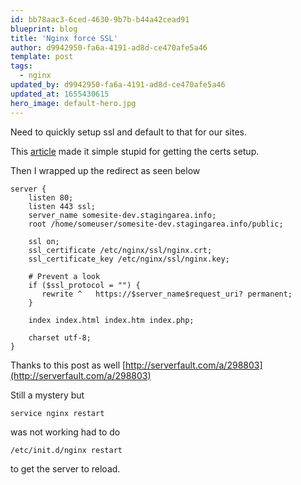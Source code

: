 ```yaml
---
id: bb78aac3-6ced-4630-9b7b-b44a42cead91
blueprint: blog
title: 'Nginx force SSL'
author: d9942950-fa6a-4191-ad8d-ce470afe5a46
template: post
tags:
  - nginx
updated_by: d9942950-fa6a-4191-ad8d-ce470afe5a46
updated_at: 1655430615
hero_image: default-hero.jpg
---
```

Need to quickly setup ssl and default to that for our sites.

This [article](https://www.digitalocean.com/community/tutorials/how-to-create-an-ssl-certificate-on-nginx-for-ubuntu-14-04) made it simple stupid for getting the certs setup.

Then I wrapped up the redirect as seen below

~~~
server {
    listen 80;
    listen 443 ssl;
    server_name somesite-dev.stagingarea.info;
    root /home/someuser/somesite-dev.stagingarea.info/public;

    ssl on;
    ssl_certificate /etc/nginx/ssl/nginx.crt;
    ssl_certificate_key /etc/nginx/ssl/nginx.key;
 
    # Prevent a look
    if ($ssl_protocol = "") {
       rewrite ^   https://$server_name$request_uri? permanent;
    }

    index index.html index.htm index.php;

    charset utf-8;
}
~~~

Thanks to this post as well [http://serverfault.com/a/298803](http://serverfault.com/a/298803)

Still a mystery but 

~~~
service nginx restart 
~~~

was not working had to do 

~~~
/etc/init.d/nginx restart
~~~

to get the server to reload.